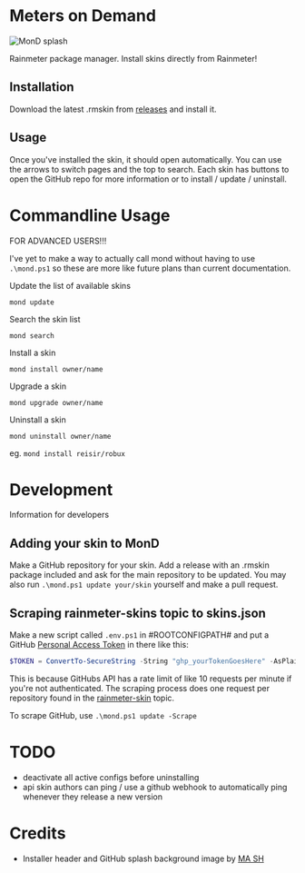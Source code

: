 # Meters on Demand

![MonD splash](https://repository-images.githubusercontent.com/601636170/25834e41-d86e-4f2a-809c-441ab80c2a8a)

Rainmeter package manager. Install skins directly from Rainmeter!

## Installation

Download the latest .rmskin from [releases](https://github.com/reisir/mond/releases/latest) and install it. 

## Usage 

Once you've installed the skin, it should open automatically. You can use the arrows to switch pages and the top to search. Each skin has buttons to open the GitHub repo for more information or to install / update / uninstall.

# Commandline Usage

FOR ADVANCED USERS!!!

I've yet to make a way to actually call mond without having to use `.\mond.ps1` so these are more like future plans than current documentation.

Update the list of available skins

```
mond update
```

Search the skin list

```
mond search
```

Install a skin

```
mond install owner/name
```

Upgrade a skin

```
mond upgrade owner/name
```

Uninstall a skin

```
mond uninstall owner/name
```

eg. `mond install reisir/robux`

# Development

Information for developers

## Adding your skin to MonD

Make a GitHub repository for your skin. Add a release with an .rmskin package included and ask for the main repository to be updated. You may also run `.\mond.ps1 update your/skin` yourself and make a pull request.

## Scraping rainmeter-skins topic to skins.json

Make a new script called `.env.ps1` in #ROOTCONFIGPATH# and put a GitHub [Personal Access Token](https://github.com/settings/tokens) in there like this:

```ps1
$TOKEN = ConvertTo-SecureString -String "ghp_yourTokenGoesHere" -AsPlainText -Force
```

This is because GitHubs API has a rate limit of like 10 requests per minute if you're not authenticated. The scraping process does one request per repository found in the [rainmeter-skin](https://github.com/topics/rainmeter-skin) topic.

To scrape GitHub, use `.\mond.ps1 update -Scrape`

# TODO

- deactivate all active configs before uninstalling
- api skin authors can ping / use a github webhook to automatically ping whenever they release a new version

# Credits

- Installer header and GitHub splash background image by [MA SH](https://www.artstation.com/artwork/L36yml)
